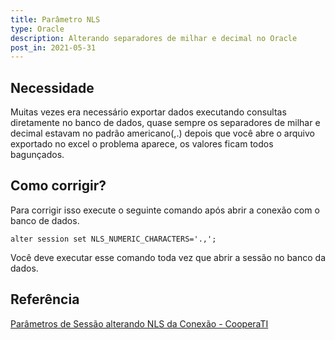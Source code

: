 ```yaml
---
title: Parâmetro NLS
type: Oracle
description: Alterando separadores de milhar e decimal no Oracle
post_in: 2021-05-31
---
```


## Necessidade

Muitas vezes era necessário exportar dados executando consultas diretamente no banco de dados,
quase sempre os separadores de milhar e decimal estavam no padrão americano(,.) depois que você abre o arquivo exportado no excel o problema aparece, os valores ficam todos bagunçados.

## Como corrigir?

Para corrigir isso execute o seguinte comando após abrir a conexão com o banco de dados.

```
alter session set NLS_NUMERIC_CHARACTERS='.,';
```

Você deve executar esse comando toda vez que abrir a sessão no banco da dados.

## Referência

[Parâmetros de Sessão alterando NLS da Conexão - CooperaTI](http://cooperati.com.br/2013/05/08/oracle-parmetros-de-sesso-alterando-nls-da-conexo/)